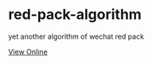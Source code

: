 # red-pack-algorithm
yet another algorithm of wechat red pack

[View Online](https://royshen12.github.io/red-pack-algorithm/)

